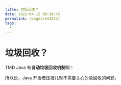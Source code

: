 ```yaml
---
title: 垃圾回收？
date: 2022-04-15 00:29:45
permalink: /pages/e44222/
tags:
  - 
---
```

# 垃圾回收？

TMD Java 有**自动垃圾回收机制**啊！

所以说，Java 开发者压根儿就不需要关心对象回收的问题。

